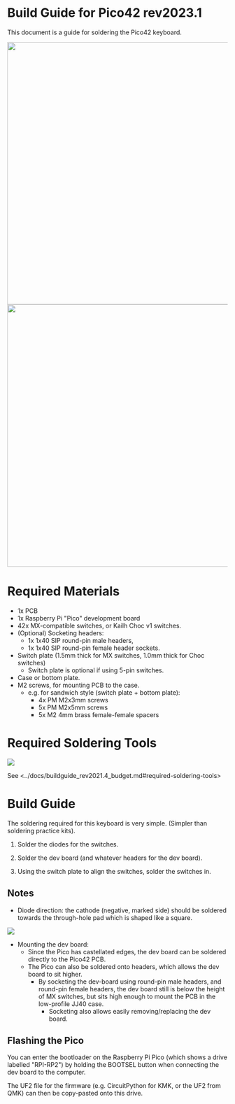 # Build Guide for Pico42 rev2023.1

This document is a guide for soldering the Pico42 keyboard.

<img src="https://raw.githubusercontent.com/rgoulter/keyboard-labs/master/docs/images/keyboards/pico42/pico42-mx_lowprofile_case.JPG" width="600" />

<img src="https://raw.githubusercontent.com/rgoulter/keyboard-labs/master/docs/images/keyboards/pico42/pico42-choc_sandwich.JPG" width="600" />

# Required Materials

- 1x PCB
- 1x Raspberry Pi "Pico" development board
- 42x MX-compatible switches, or Kailh Choc v1 switches.
- (Optional) Socketing headers:
  - 1x 1x40 SIP round-pin male headers,
  - 1x 1x40 SIP round-pin female header sockets.
- Switch plate (1.5mm thick for MX switches, 1.0mm thick for Choc switches)
  - Switch plate is optional if using 5-pin switches.
- Case or bottom plate.
- M2 screws, for mounting PCB to the case.
  - e.g. for sandwich style (switch plate + bottom plate):
    - 4x PM M2x3mm screws
    - 5x PM M2x5mm screws
    - 5x M2 4mm brass female-female spacers

# Required Soldering Tools

<img src="https://raw.githubusercontent.com/rgoulter/keyboard-labs/master/docs/images/buildlog-rev2021.4-minimal/tools.JPG" />

See <../docs/buildguide_rev2021.4_budget.md#required-soldering-tools>

# Build Guide

The soldering required for this keyboard is very simple. (Simpler than soldering practice kits).

1. Solder the diodes for the switches.

2. Solder the dev board (and whatever headers for the dev board).

3. Using the switch plate to align the switches, solder the switches in.

## Notes

- Diode direction: the cathode (negative, marked side) should be soldered
  towards the through-hole pad which is shaped like a square.

<img src="https://raw.githubusercontent.com/rgoulter/keyboard-labs/master/docs/images/render-kicad-keyboard-pico42-back-diodes.png" />

- Mounting the dev board:
  - Since the Pico has castellated edges,
    the dev board can be soldered directly to the Pico42 PCB.
  - The Pico can also be soldered onto headers, which allows
    the dev board to sit higher.
    - By socketing the dev-board using round-pin male headers, and round-pin female headers,
      the dev board still is below the height of MX switches, but sits high enough
      to mount the PCB in the low-profile JJ40 case.
      - Socketing also allows easily removing/replacing the dev board.

## Flashing the Pico

You can enter the bootloader on the Raspberry Pi Pico
(which shows a drive labelled "RPI-RP2") by holding the BOOTSEL button
when connecting the dev board to the computer.

The UF2 file for the firmware (e.g. CircuitPython for KMK, or the UF2 from QMK)
can then be copy-pasted onto this drive.
